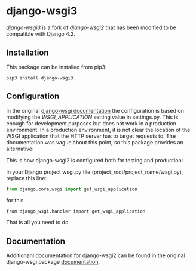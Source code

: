 # django-wsgi3

*django-wsgi3* is a fork of *django-wsgi2* that has been modified to be compatible with Django 4.2.


## Installation

This package can be installed from pip3:
```
pip3 install django-wsgi3
```

## Configuration

In the original [django-wsgi documentation](https://pythonhosted.org/django-wsgi/ "django-wsgi documentation") the configuration is based on modifying the *WSGI_APPLICATION* setting value in settings.py. This is enough for development purposes but does not work in a production environment. In a production environment, it is not clear the location of the WSGI application that the HTTP server has to target requests to. The documentation was vague about this point, so this package provides an alternative:

This is how django-wsgi2 is configured both for testing and production:

In your Django project wsgi.py file (project_root/project_name/wsgi.py), replace this line:
```python
from django.core.wsgi import get_wsgi_application
```
for this:
```pyton
from django_wsgi.handler import get_wsgi_application
```

That is all you need to do.

## Documentation

Additionanl documentation for django-wsgi2 can be found in the original django-wsgi package [documentation](https://pythonhosted.org/django-wsgi/).
